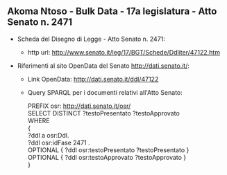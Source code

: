 ## Akoma Ntoso - Bulk Data - 17a legislatura - Atto Senato n. 2471 ##

* Scheda del Disegno di Legge - Atto Senato n. 2471:
	* http url: http://www.senato.it/leg/17/BGT/Schede/Ddliter/47122.htm

* Riferimenti al sito OpenData del Senato http://dati.senato.it/:
	* Link OpenData: http://dati.senato.it/ddl/47122
	* Query SPARQL per i documenti relativi all'Atto Senato:

        PREFIX osr: <http://dati.senato.it/osr/>  
		SELECT DISTINCT ?testoPresentato ?testoApprovato  
		WHERE  
		{  
		    ?ddl a osr:Ddl.  
		    ?ddl osr:idFase 2471 .  
		    OPTIONAL { ?ddl osr:testoPresentato ?testoPresentato }  
		    OPTIONAL { ?ddl osr:testoApprovato ?testoApprovato }  
		}
		